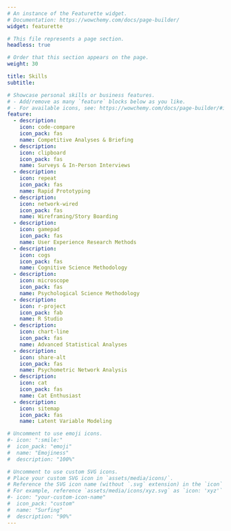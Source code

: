 ```yaml
---
# An instance of the Featurette widget.
# Documentation: https://wowchemy.com/docs/page-builder/
widget: featurette

# This file represents a page section.
headless: true

# Order that this section appears on the page.
weight: 30

title: Skills
subtitle:

# Showcase personal skills or business features.
# - Add/remove as many `feature` blocks below as you like.
# - For available icons, see: https://wowchemy.com/docs/page-builder/#icons
feature:
  - description: 
    icon: code-compare
    icon_pack: fas
    name: Competitive Analyses & Briefing
  - description:
    icon: clipboard
    icon_pack: fas
    name: Surveys & In-Person Interviews
  - description:
    icon: repeat
    icon_pack: fas
    name: Rapid Prototyping
  - description:
    icon: network-wired
    icon_pack: fas
    name: Wireframing/Story Boarding
  - description:
    icon: gamepad
    icon_pack: fas
    name: User Experience Research Methods
  - description: 
    icon: cogs
    icon_pack: fas
    name: Cognitive Science Methodology
  - description:
    icon: microscope
    icon_pack: fas
    name: Psychological Science Methodology
  - description: 
    icon: r-project
    icon_pack: fab
    name: R Studio  
  - description:
    icon: chart-line
    icon_pack: fas
    name: Advanced Statistical Analyses
  - description:
    icon: share-alt
    icon_pack: fas
    name: Psychometric Network Analysis
  - description:
    icon: cat
    icon_pack: fas
    name: Cat Enthusiast
  - description: 
    icon: sitemap
    icon_pack: fas
    name: Latent Variable Modeling

# Uncomment to use emoji icons.
#- icon: ":smile:"
#  icon_pack: "emoji"
#  name: "Emojiness"
#  description: "100%"

# Uncomment to use custom SVG icons.
# Place your custom SVG icon in `assets/media/icons/`.
# Reference the SVG icon name (without `.svg` extension) in the `icon` field.
# For example, reference `assets/media/icons/xyz.svg` as `icon: 'xyz'`
#- icon: "your-custom-icon-name"
#  icon_pack: "custom"
#  name: "Surfing"
#  description: "90%"
---
```

